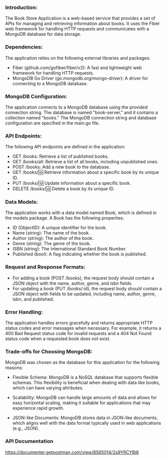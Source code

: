 ### Introduction:
The Book Store Application is a web-based service that provides a set of APIs for managing and retrieving information about books. It uses the Fiber web framework for handling HTTP requests and communicates with a MongoDB database for data storage.

### Dependencies:
The application relies on the following external libraries and packages:
- Fiber (github.com/gofiber/fiber/v2): A fast and lightweight web framework for handling HTTP requests.
- MongoDB Go Driver (go.mongodb.org/mongo-driver): A driver for connecting to a MongoDB database.


### MongoDB Configuration:
The application connects to a MongoDB database using the provided connection string. The database is named "book-server," and it contains a collection named "books." The MongoDB connection string and database configuration are specified in the main.go file.

### API Endpoints:
The following API endpoints are defined in the application:

- GET /books: Retrieve a list of published books.
- GET /books/all: Retrieve a list of all books, including unpublished ones.
- POST /books: Add a new book to the database.
- GET /books/:id: Retrieve information about a specific book by its unique ID.
- PUT /books/:id: Update information about a specific book.
- DELETE /books/:id: Delete a book by its unique ID.

### Data Models:
The application works with a data model named Book, which is defined in the models package. A Book has the following properties:

- ID (ObjectID): A unique identifier for the book.
- Name (string): The name of the book.
- Author (string): The author of the book.
- Genre (string): The genre of the book.
- ISBN (string): The International Standard Book Number.
- Published (bool): A flag indicating whether the book is published.

### Request and Response Formats:
- For adding a book (POST /books), the request body should contain a JSON object with the name, author, genre, and isbn fields.
- For updating a book (PUT /books/:id), the request body should contain a JSON object with fields to be updated, including name, author, genre, isbn, and published.

### Error Handling:
The application handles errors gracefully and returns appropriate HTTP status codes and error messages when necessary. For example, it returns a 400 Bad Request status code for invalid requests and a 404 Not Found status code when a requested book does not exist.

### Trade-offs for Choosing MongoDB:
MongoDB was chosen as the database for this application for the following reasons:

- Flexible Schema: MongoDB is a NoSQL database that supports flexible schemas. This flexibility is beneficial when dealing with data like books, which can have varying attributes.

- Scalability: MongoDB can handle large amounts of data and allows for easy horizontal scaling, making it suitable for applications that may experience rapid growth.

- JSON-like Documents: MongoDB stores data in JSON-like documents, which aligns well with the data format typically used in web applications (e.g., JSON).


### API Documentation

https://documenter.getpostman.com/view/8565014/2s9YRCYBj6